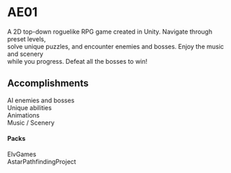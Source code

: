 # AE01
A 2D top-down roguelike RPG game created in Unity. Navigate through preset levels,  <br />
solve unique puzzles, and encounter enemies and bosses. Enjoy the music and scenery  <br />
while you progress. Defeat all the bosses to win!

## Accomplishments
AI enemies and bosses <br />
Unique abilities <br />
Animations <br />
Music / Scenery <br />

#### Packs
ElvGames <br />
AstarPathfindingProject
